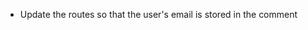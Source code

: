 <!-- * Why do we get "MongoError: topology was destroyed" when running tests? -->

<!-- * Right now we get all comments when we hit the `/api/v1/comments/:characterId` route.
  Fix the route so it only returns comments by `characterId` -->

* Update the routes so that the user's email is stored in the comment

<!-- * Add the ability to update and delete a comment -->
